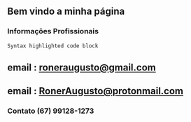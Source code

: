 ## Bem vindo a minha página



### Informações Profissionais 



```markdown
Syntax highlighted code block


```




## email : roneraugusto@gmail.com
## email : RonerAugusto@protonmail.com
### Contato (67) 99128-1273



